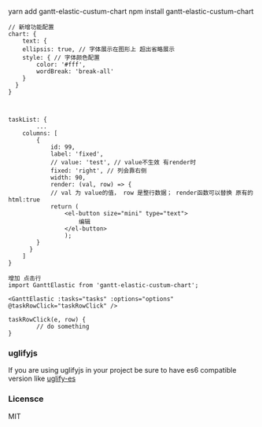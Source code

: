 yarn add gantt-elastic-custum-chart
npm install gantt-elastic-custum-chart

```
// 新增功能配置
chart: {
	text: {
  	ellipsis: true, // 字体展示在图形上 超出省略展示
  	style: { // 字体颜色配置
  		color: '#fff',
  		wordBreak: 'break-all'
  	}
  }
}



taskList: {
        ...
	columns: [
		{
			id: 99,
			label: 'fixed',
			// value: 'test', // value不生效 有render时
			fixed: 'right', // 列会靠右侧
			width: 90,
			render: (val, row) => {
			// val 为 value的值， row 是整行数据； render函数可以替换 原有的html:true
			return (
				<el-button size="mini" type="text">
					编辑
				</el-button>
				);
		}
	  }
	]
}

增加 点击行
import GanttElastic from 'gantt-elastic-custum-chart';

<GanttElastic :tasks="tasks" :options="options" @taskRowClick="taskRowClick" />

taskRowClick(e, row) {
		// do something
}
```

### uglifyjs

If you are using uglifyjs in your project be sure to have es6 compatible version like [uglify-es](https://www.npmjs.com/package/uglify-es)

### Licensce

MIT
